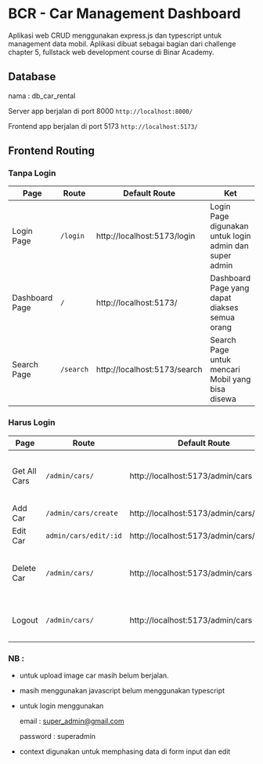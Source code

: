 # BCR - Car Management Dashboard

Aplikasi web CRUD menggunakan express.js dan typescript untuk management data mobil. Aplikasi dibuat sebagai bagian dari challenge chapter 5, fullstack web development course di Binar Academy.

## Database

nama : db_car_rental

Server app berjalan di port 8000 `http://localhost:8000/`

Frontend app berjalan di port 5173 `http://localhost:5173/`

## Frontend Routing

### Tanpa Login

| Page           | Route     | Default Route                | Ket                                                    |
| -------------- | --------- | ---------------------------- | ------------------------------------------------------ |
| Login Page     | `/login`  | http://localhost:5173/login  | Login Page digunakan untuk login admin dan super admin |
| Dashboard Page | `/`       | http://localhost:5173/       | Dashboard Page yang dapat diakses semua orang          |
| Search Page    | `/search` | http://localhost:5173/search | Search Page untuk mencari Mobil yang bisa disewa       |

### Harus Login

| Page         | Route                 | Default Route                           | Ket                                                     |
| ------------ | --------------------- | --------------------------------------- | ------------------------------------------------------- |
| Get All Cars | `/admin/cars/`        | http://localhost:5173/admin/cars        | halaman dimana admin dapat melihat data semua mobil     |
| Add Car      | `/admin/cars/create`  | http://localhost:5173/admin/cars/create | menambahkan data mobil                                  |
| Edit Car     | `admin/cars/edit/:id` | http://localhost:5173/admin/cars/edit/1 | mengedit data mobil                                     |
| Delete Car   | `/admin/cars/`        | http://localhost:5173/admin/cars        | menghapus data mobil diakses lewat halaman Get All Cars |
| Logout       | `/admin/cars/`        | http://localhost:5173/admin/cars        | Logout dapat diakses dihalaman admin                    |

### NB :

- untuk upload image car masih belum berjalan.
- masih menggunakan javascript belum menggunakan typescript
- untuk login menggunakan

  email : super_admin@gmail.com

  password : superadmin

- context digunakan untuk memphasing data di form input dan edit
